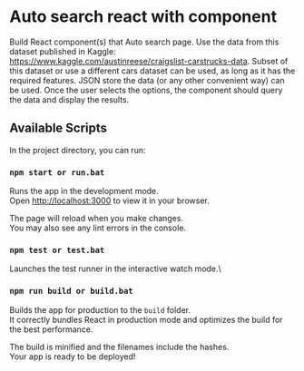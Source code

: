 # Auto search react with component

Build React component(s) that Auto search page. Use the data from this dataset published in Kaggle: https://www.kaggle.com/austinreese/craigslist-carstrucks-data. Subset of this dataset or use a different cars dataset can be used, as long as it has the required features. JSON store the data (or any other convenient way) can be used. Once the user selects the options, the component should query the data and display the results.

## Available Scripts

In the project directory, you can run:

### `npm start or run.bat`

Runs the app in the development mode.\
Open [http://localhost:3000](http://localhost:3000) to view it in your browser.

The page will reload when you make changes.\
You may also see any lint errors in the console.

### `npm test or test.bat`

Launches the test runner in the interactive watch mode.\

### `npm run build or build.bat`

Builds the app for production to the `build` folder.\
It correctly bundles React in production mode and optimizes the build for the best performance.

The build is minified and the filenames include the hashes.\
Your app is ready to be deployed!
